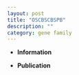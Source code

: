 ```yaml
---
layout: post
title: "OSCBSCBSPB"
description: ""
category: gene family
---
```


* **Information**  

* **Publication**  


